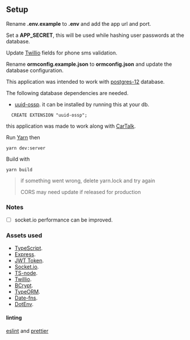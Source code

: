 ## Setup

Rename **.env.example** to **.env** and add the app url and port.<p/>
Set a **APP_SECRET**, this will be used while hashing user passwords at the database.<p/>
Update [Twillio](https://www.twilio.com/docs/verify/api/verification) fields for phone sms validation.<p/>

Rename **ormconfig.example.json** to **ormconfig.json** and update the database configuration.<p/>
This application was intended to work with [postgres-12](https://www.postgresql.org) database.<p/>
The following database dependencies are needed.
- [uuid-ossp](https://www.postgresql.org/docs/9.4/uuid-ossp.html).
it can be installed by running this at your db.
```
  CREATE EXTENSION "uuid-ossp";
```

this application was made to work along with [CarTalk](https://github.com/jeann47/Cartalk-Mobile).<p/>

Run [Yarn](https://classic.yarnpkg.com/lang/en/) then

```
yarn dev:server
```

Build with
```
yarn build
```

> if something went wrong, delete yarn.lock and try again<p/>
> CORS may need update if released for production

### Notes

- [ ] socket.io performance can be improved.

### Assets used

- [TypeScript](https://www.typescriptlang.org).
- [Express](https://expressjs.com/pt-br/).
- [JWT Token](https://github.com/auth0/node-jsonwebtoken).
- [Socket.io](https://socket.io).
- [TS-node](https://github.com/whitecolor/ts-node-dev).
- [Twillio](https://www.twilio.com/docs/verify/api/verification).
- [BCrypt](https://github.com/dcodeIO/bcrypt.js).
- [TypeORM](https://github.com/dcodeIO/bcrypt.js).
- [Date-fns](https://date-fns.org).
- [DotEnv](https://github.com/motdotla/dotenv).

#### linting
[eslint](https://eslint.org) and [prettier](https://prettier.io)
